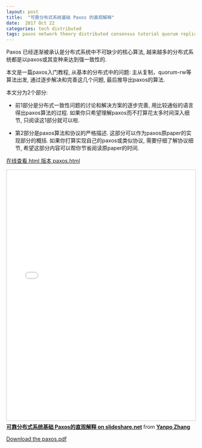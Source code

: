 ```yaml
---
layout: post
title:  "可靠分布式系统基础 Paxos 的直观解释"
date:  2017 Oct 22
categories: tech distributed
tags: paxos network theory distributed consensus tutorial quorum replication
---
```


Paxos 已经逐渐被承认是分布式系统中不可缺少的核心算法,
越来越多的分布式系统都是以paxos或其变种来达到强一致性的.

本文是一篇paxos入门教程, 从基本的分布式中的问题:
主从复制，quorum-rw等算法出发,
通过逐步解决和完善这几个问题, 最后推导出paxos的算法.

本文分为2个部分:

-   前1部分是分布式一致性问题的讨论和解决方案的逐步完善,
    用比较通俗的语言得出paxos算法的过程.
    如果你只希望理解paxos而不打算花太多时间深入细节, 只阅读这1部分就可以啦.

-   第2部分是paxos算法和协议的严格描述.
    这部分可以作为paxos原paper的实现部分的概括.
    如果你打算实现自己的paxos或类似协议, 需要仔细了解协议细节,
    希望这部分内容可以帮你节省阅读原paper的时间.
<!--more-->

<p><a href="/post-res/paxos-slide/pdf/paxos.html">在线查看 html 版本 paxos.html</a></p>

<iframe src="/post-res/paxos-slide/pdf/paxos.html"
        width="800"
        height="668"
        frameborder="0"
        marginwidth="0"
        marginheight="0"
        scrolling="no"
        style="border:1px solid #CCC; border-width:1px; margin-bottom:5px; max-width: 100%;"
        allowfullscreen> </iframe>

<div style="margin-bottom:5px">
    <strong> <a
        href="//www.slideshare.net/drmingdrmer/paxos-51731377" title="可靠分布式系统基础 Paxos的直观解释"
        target="_blank">可靠分布式系统基础 Paxos的直观解释 on slideshare.net</a>
    </strong>
    from
    <strong><a href="//www.slideshare.net/drmingdrmer" target="_blank">Yanpo Zhang</a></strong>
</div>

<p><a href="/post-res/paxos-slide/pdf/paxos.pdf">Download the paxos.pdf</a></p>

